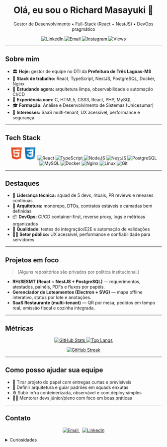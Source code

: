<!-- HERO -->
<h1 align="center">Olá, eu sou o Richard Masayuki 👋</h1>
<p align="center">
  Gestor de Desenvolvimento • Full-Stack (React + NestJS) • DevOps pragmático
</p>

<p align="center">
  <a href="https://www.linkedin.com/in/richardmasayuki">
    <img alt="LinkedIn" src="https://img.shields.io/badge/LinkedIn-Richard%20Masayuki-0A66C2?style=for-the-badge&logo=linkedin&logoColor=white">
  </a>
  <a href="mailto:rmterayama.2000@gmail.com">
    <img alt="Email" src="https://img.shields.io/badge/Email-Contato-DB4437?style=for-the-badge&logo=gmail&logoColor=white">
  </a>
  <a href="https://instagram.com/rmasayuki">
    <img alt="Instagram" src="https://img.shields.io/badge/Instagram-@rmasayuki-E4405F?style=for-the-badge&logo=instagram&logoColor=white">
  </a>
  <img alt="Views" src="https://komarev.com/ghpvc/?username=RMTerayama&color=0e75b6&style=for-the-badge">
</p>

---

## Sobre mim

- 🏛️ **Hoje:** gestor de equipe no DTI da **Prefeitura de Três Lagoas-MS**  
- 🧩 **Stack de trabalho:** React, TypeScript, NestJS, PostgreSQL, Docker, Nginx  
- 🌱 **Estudando agora:** arquitetura limpa, observabilidade e automação CI/CD  
- 💬 **Experiência com:** C, HTML5, CSS3, React, PHP, MySQL  
- 🎓 **Formação:** Análise e Desenvolvimento de Sistemas (Unicesumar)  
- 🎯 **Interesses:** SaaS multi-tenant, UX acessível, performance e segurança

---

## Tech Stack

<p align="center">
  <img alt="HTML5" height="40" src="https://raw.githubusercontent.com/devicons/devicon/master/icons/html5/html5-original.svg">
  <img alt="CSS3" height="40" src="https://raw.githubusercontent.com/devicons/devicon/master/icons/css3/css3-original.svg">
  <img alt="React" height="40" src="https://cdn.jsdelivr.net/gh/devicons/devicon/icons/react/react-original.svg" />
  <img alt="TypeScript" height="40" src="https://cdn.jsdelivr.net/gh/devicons/devicon/icons/typescript/typescript-original.svg" />
  <img alt="NodeJS" height="40" src="https://cdn.jsdelivr.net/gh/devicons/devicon/icons/nodejs/nodejs-original.svg" />
  <!-- NestJS com fallback -->
  <picture>
    <source srcset="https://cdn.jsdelivr.net/gh/devicons/devicon/icons/nestjs/nestjs-plain.svg" type="image/svg+xml" />
    <img alt="NestJS" height="40" src="https://cdn.simpleicons.org/nestjs/E0234E" />
  </picture>
  <img alt="PostgreSQL" height="40" src="https://cdn.jsdelivr.net/gh/devicons/devicon/icons/postgresql/postgresql-original.svg" />
  <img alt="MySQL" height="40" src="https://cdn.jsdelivr.net/gh/devicons/devicon/icons/mysql/mysql-original.svg" />
  <img alt="Docker" height="40" src="https://cdn.jsdelivr.net/gh/devicons/devicon/icons/docker/docker-original.svg" />
  <img alt="Nginx" height="40" src="https://cdn.jsdelivr.net/gh/devicons/devicon/icons/nginx/nginx-original.svg" />
  <img alt="Linux" height="40" src="https://cdn.jsdelivr.net/gh/devicons/devicon/icons/linux/linux-original.svg" />
  <img alt="Git" height="40" src="https://cdn.jsdelivr.net/gh/devicons/devicon/icons/git/git-original.svg" />
</p>

---

## Destaques

- 🧭 **Liderança técnica:** squad de 5 devs, rituais, PR reviews e releases contínuas  
- 🧱 **Arquitetura:** monorepo, DTOs, contratos estáveis e camadas bem definidas  
- 📦 **DevOps:** CI/CD container-first, reverse proxy, logs e métricas organizados  
- 🧪 **Qualidade:** testes de integração/E2E e automação de validações  
- 👨‍💻 **Setor público:** UX acessível, performance e confiabilidade para servidores

---

## Projetos em foco
> (Alguns repositórios são privados por política institucional.)

- **RH/SESMT (React + NestJS + PostgreSQL)** — requerimentos, atestados, painéis, PDFs e fluxos por papéis.  
- **Gerenciador de Loteamentos (Electron + SVG)** — mapa offline interativo, status por lote e anotações.  
- **SaaS Restaurante (multi-tenant)** — QR por mesa, pedidos em tempo real, emissão fiscal e cozinha integrada.

---

## Métricas

<div align="center">
  <a href="https://github.com/RMTerayama">
    <picture>
      <source srcset="https://github-readme-stats.vercel.app/api?username=RMTerayama&show_icons=true&count_private=true&include_all_commits=true&hide_border=true&theme=github_dark" media="(prefers-color-scheme: dark)" />
      <img height="165" alt="GitHub Stats" src="https://github-readme-stats.vercel.app/api?username=RMTerayama&show_icons=true&count_private=true&include_all_commits=true&hide_border=true" />
    </picture>
    <picture>
      <source srcset="https://github-readme-stats.vercel.app/api/top-langs/?username=RMTerayama&layout=compact&langs_count=8&hide_border=true&theme=github_dark" media="(prefers-color-scheme: dark)" />
      <img height="165" alt="Top Langs" src="https://github-readme-stats.vercel.app/api/top-langs/?username=RMTerayama&layout=compact&langs_count=8&hide_border=true" />
    </picture>
  </a>
</div>

<p align="center">
  <a href="https://git.io/streak-stats">
    <img alt="GitHub Streak" height="165" src="https://streak-stats.demolab.com?user=RMTerayama&hide_border=true&theme=github-dark-blue" />
  </a>
</p>

---

## Como posso ajudar sua equipe

- 🚀 Tirar projeto do papel com entregas curtas e previsíveis  
- 🧭 Definir arquitetura e guiar padrões em squads enxutas  
- ⚙️ Subir infra conteinerizada, observável e com deploy simples  
- 🧑‍🏫 Mentorar devs júnior/pleno com foco em boas práticas

---

## Contato

<p align="center">
  <a href="mailto:rmterayama.2000@gmail.com">
    <img alt="Email" src="https://img.shields.io/badge/Fale%20comigo%20por%20email-DB4437?style=for-the-badge&logo=gmail&logoColor=white">
  </a>
  &nbsp;
  <a href="https://www.linkedin.com/in/richardmasayuki">
    <img alt="LinkedIn" src="https://img.shields.io/badge/LinkedIn-Conectar-0A66C2?style=for-the-badge&logo=linkedin&logoColor=white">
  </a>
</p>

<details>
  <summary>Curiosidades</summary>
  <br/>
  🎮 Gaming (Valorant) • 🎸 Guitarra/violão • 🇯🇵 Estudei no Japão na infância
</details>
